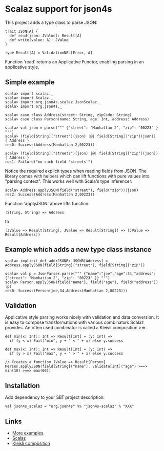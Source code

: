 Scalaz support for json4s
=========================

This project adds a type class to parse JSON:

    trait JSON[A] {
      def read(json: JValue): Result[A]
      def write(value: A): JValue
    }

    type Result[A] = ValidationNEL[Error, A]

Function 'read' returns an Applicative Functor, enabling parsing in an applicative style.

Simple example
--------------

    scala> import scalaz._
    scala> import Scalaz._
    scala> import org.json4s.scalaz.JsonScalaz._
    scala> import org.json4s._

    scala> case class Address(street: String, zipCode: String)
    scala> case class Person(name: String, age: Int, address: Address)
  
    scala> val json = parse(""" {"street": "Manhattan 2", "zip": "00223" } """)
    scala> (field[String]("street")(json) |@| field[String]("zip")(json)) { Address }
    res0: Success(Address(Manhattan 2,00223))

    scala> (field[String]("streets")(json) |@| field[String]("zip")(json)) { Address }
    res1: Failure("no such field 'streets'")

Notice the required explicit types when reading fields from JSON. The library comes with helpers which
can lift functions with pure values into "parsing context". This works well with Scala's type inferencer:

    scala> Address.applyJSON(field("street"), field("zip"))(json)
    res2: Success(Address(Manhattan 2,00223))

Function 'applyJSON' above lifts function 

    (String, String) => Address 

to

    (JValue => Result[String], JValue => Result[String]) => (JValue => Result[Address])

Example which adds a new type class instance
--------------------------------------------

    scala> implicit def addrJSONR: JSONR[Address] = Address.applyJSON(field[String]("street"), field[String]("zip"))

    scala> val p = JsonParser.parse(""" {"name":"joe","age":34,"address":{"street": "Manhattan 2", "zip": "00223" }} """)
    scala> Person.applyJSON(field("name"), field("age"), field("address"))(p)
    res0: Success(Person(joe,34,Address(Manhattan 2,00223)))

Validation
----------

Applicative style parsing works nicely with validation and data conversion. It is easy to compose 
transformations with various combinators Scalaz provides. An often used combinator is called a Kleisli 
composition >=>.

    def min(x: Int): Int => Result[Int] = (y: Int) => 
      if (y < x) Fail("min", y + " < " + x) else y.success

    def max(x: Int): Int => Result[Int] = (y: Int) => 
      if (y > x) Fail("max", y + " > " + x) else y.success

    // Creates a function JValue => Result[Person]
    Person.applyJSON(field[String]("name"), validate[Int]("age") >==> min(18) >==> max(60))

Installation
------------

Add dependency to your SBT project description:

    val json4s_scalaz = "org.json4s" %% "json4s-scalaz" % "XXX"

Links
-----

* [More examples](https://github.com/json4s/json4s/tree/3.3/tests/src/test/scala/org/json4s/scalaz)
* [Scalaz](https://github.com/scalaz/scalaz)
* [Kleisli composition](http://www.haskell.org/hoogle/?hoogle=%28a+-%3E+m+b%29+-%3E+%28b+-%3E+m+c%29+-%3E+%28a+-%3E+m+c%29)
